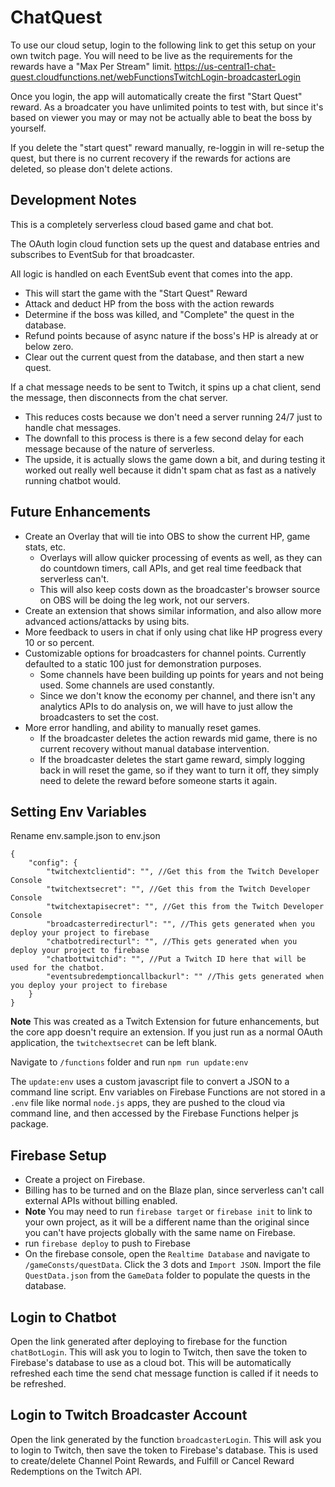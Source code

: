 # ChatQuest

To use our cloud setup, login to the following link to get this setup on your own twitch page. You will need to be live as the requirements for the rewards have a 
"Max Per Stream" limit.
https://us-central1-chat-quest.cloudfunctions.net/webFunctionsTwitchLogin-broadcasterLogin 

Once you login, the app will automatically create the first "Start Quest" reward. 
As a broadcater you have unlimited points to test with, but since it's based on viewer you may or may not be actually able to beat the boss by yourself.

If you delete the "start quest" reward manually, re-loggin in will re-setup the quest, but there is no current recovery if the rewards for actions are deleted, so please don't delete actions.
 
## Development Notes
This is a completely serverless cloud based game and chat bot. 

The OAuth login cloud function sets up the quest and database entries and subscribes to EventSub for that broadcaster.

All logic is handled on each EventSub event that comes into the app.
- This will start the game with the "Start Quest" Reward
- Attack and deduct HP from the boss with the action rewards
- Determine if the boss was killed, and "Complete" the quest in the database.
- Refund points because of async nature if the boss's HP is already at or below zero.
- Clear out the current quest from the database, and then start a new quest.

If a chat message needs to be sent to Twitch, it spins up a chat client, send the message, then disconnects from the chat server.
- This reduces costs because we don't need a server running 24/7 just to handle chat messages.
- The downfall to this process is there is a few second delay for each message because of the nature of serverless.
 - The upside, it is actually slows the game down a bit, and during testing it worked out really well because it didn't spam chat as fast as a natively running chatbot would.

## Future Enhancements

- Create an Overlay that will tie into OBS to show the current HP, game stats, etc.
  - Overlays will allow quicker processing of events as well, as they can do countdown timers, call APIs, and get real time feedback that serverless can't.
  - This will also keep costs down as the broadcaster's browser source on OBS will be doing the leg work, not our servers.
- Create an extension that shows similar information, and also allow more advanced actions/attacks by using bits.
- More feedback to users in chat if only using chat like HP progress every 10 or so percent.
- Customizable options for broadcasters for channel points. Currently defaulted to a static 100 just for demonstration purposes.
  - Some channels have been building up points for years and not being used. Some channels are used constantly.
  - Since we don't know the economy per channel, and there isn't any analytics APIs to do analysis on, we will have to just allow the broadcasters to set the cost.
- More error handling, and ability to manually reset games.
  - If the broadcaster deletes the action rewards mid game, there is no current recovery without manual database intervention.
  - If the broadcaster deletes the start game reward, simply logging back in will reset the game, so if they want to turn it off, they simply need to delete the reward before someone starts it again.

## Setting Env Variables
Rename env.sample.json to env.json
```
{
    "config": {
        "twitchextclientid": "", //Get this from the Twitch Developer Console
        "twitchextsecret": "", //Get this from the Twitch Developer Console
        "twitchextapisecret": "", //Get this from the Twitch Developer Console
        "broadcasterredirecturl": "", //This gets generated when you deploy your project to firebase
        "chatbotredirecturl": "", //This gets generated when you deploy your project to firebase
        "chatbottwitchid": "", //Put a Twitch ID here that will be used for the chatbot.
        "eventsubredemptioncallbackurl": "" //This gets generated when you deploy your project to firebase
    }
}
```
**Note** This was created as a Twitch Extension for future enhancements, but the core app doesn't require an extension. If you just run as  a normal OAuth application, the `twitchextsecret` can be left blank.

Navigate to `/functions` folder and run `npm run update:env`

The `update:env` uses a custom javascript file to convert a JSON to a command line script. 
Env variables on Firebase Functions are not stored in a `.env` file like normal `node.js` apps, they are pushed to the cloud via command line, and then accessed by the Firebase Functions helper js package.

## Firebase Setup

- Create a project on Firebase.
- Billing has to be turned and on the Blaze plan, since serverless can't call external APIs without billing enabled.
- **Note** You may need to run `firebase target` or `firebase init` to link to your own project, as it will be a different name than the original since you can't have projects globally with the same name on Firebase.
- run `firebase deploy` to push to Firebase
- On the firebase console, open the `Realtime Database` and navigate to `/gameConsts/questData`. Click the 3 dots and `Import JSON`. Import the file `QuestData.json` from the `GameData` folder to populate the quests in the database. 

## Login to Chatbot
Open the link generated after deploying to firebase for the function `chatBotLogin`.
This will ask you to login to Twitch, then save the token to Firebase's database to use as a cloud bot.
This will be automatically refreshed each time the send chat message function is called if it needs to be refreshed.

## Login to Twitch Broadcaster Account
Open the link generated by the function `broadcasterLogin`.
This will ask you to login to Twitch, then save the token to Firebase's database. 
This is used to create/delete Channel Point Rewards, and Fulfill or Cancel Reward Redemptions on the Twitch API.

